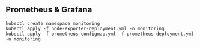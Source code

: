 ## Prometheus & Grafana

```shell
kubectl create namespace monitoring
kubectl apply -f node-exporter-deployment.yml -n monitoring
kubectl apply -f prometheus-configmap.yml -f prometheus-deployment.yml -n monitoring
```